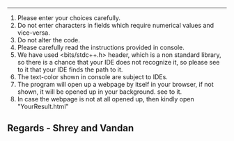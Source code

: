 ---------------------------------------------------------------------------

1. Please enter your choices carefully.
2. Do not enter characters in fields which require numerical values and vice-versa.
3. Do not alter the code.
4. Please carefully read the instructions provided in console.
5. We have used <bits/stdc++.h> header, which is a non standard library, so there is a chance that your IDE does not recognize it, so please see to it that your IDE finds the path to it.
6. The text-color shown in console are subject to IDEs.
7. The program will open up a webpage by itself in your browser, if not shown, it will be opened up in your background. see to it.
8. In case the webpage is not at all opened up, then kindly open "YourResult.html"


Regards - Shrey and Vandan
----------------------------------------------------------------------------
